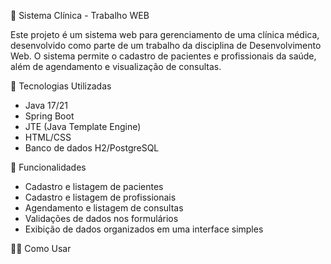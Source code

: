 🏥 Sistema Clínica - Trabalho WEB

Este projeto é um sistema web para gerenciamento de uma clínica médica, desenvolvido como parte de um trabalho da disciplina de Desenvolvimento Web.
O sistema permite o cadastro de pacientes e profissionais da saúde, além de agendamento e visualização de consultas.

🔧 Tecnologias Utilizadas

* Java 17/21
* Spring Boot
* JTE (Java Template Engine)
* HTML/CSS
* Banco de dados H2/PostgreSQL

📝 Funcionalidades

* Cadastro e listagem de pacientes
* Cadastro e listagem de profissionais
* Agendamento e listagem de consultas
* Validações de dados nos formulários
* Exibição de dados organizados em uma interface simples

👨‍💻 Como Usar
